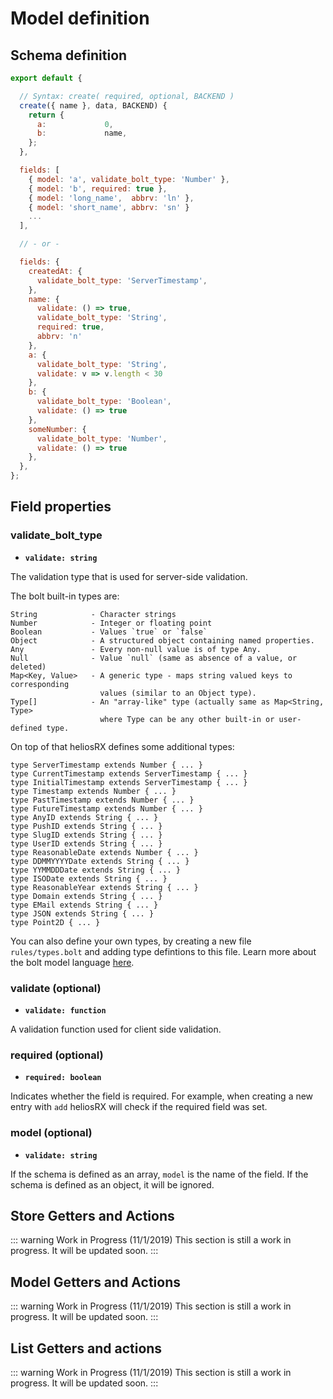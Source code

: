 # Model definition

## Schema definition

```js
export default {

  // Syntax: create( required, optional, BACKEND )
  create({ name }, data, BACKEND) {
    return {
      a:             0,
      b:             name,
    };
  },

  fields: [
    { model: 'a', validate_bolt_type: 'Number' },
    { model: 'b', required: true },
    { model: 'long_name',  abbrv: 'ln' },
    { model: 'short_name', abbrv: 'sn' }
    ...
  ],

  // - or -

  fields: {
    createdAt: {
      validate_bolt_type: 'ServerTimestamp',
    },
    name: {
      validate: () => true,
      validate_bolt_type: 'String',
      required: true,
      abbrv: 'n'
    },
    a: {
      validate_bolt_type: 'String',
      validate: v => v.length < 30
    },
    b: {
      validate_bolt_type: 'Boolean',
      validate: () => true
    },
    someNumber: {
      validate_bolt_type: 'Number',
      validate: () => true
    },
  },
};
```

## Field properties

### validate_bolt_type

- **`validate: string`**

The validation type that is used for server-side validation.

The bolt built-in types are:

```
String            - Character strings
Number            - Integer or floating point
Boolean           - Values `true` or `false`
Object            - A structured object containing named properties.
Any               - Every non-null value is of type Any.
Null              - Value `null` (same as absence of a value, or deleted)
Map<Key, Value>   - A generic type - maps string valued keys to corresponding
                    values (similar to an Object type).
Type[]            - An "array-like" type (actually same as Map<String, Type>
                    where Type can be any other built-in or user-defined type.
```

On top of that heliosRX defines some additional types:

```bolt
type ServerTimestamp extends Number { ... }
type CurrentTimestamp extends ServerTimestamp { ... }
type InitialTimestamp extends ServerTimestamp { ... }
type Timestamp extends Number { ... }
type PastTimestamp extends Number { ... }
type FutureTimestamp extends Number { ... }
type AnyID extends String { ... }
type PushID extends String { ... }
type SlugID extends String { ... }
type UserID extends String { ... }
type ReasonableDate extends Number { ... }
type DDMMYYYYDate extends String { ... }
type YYMMDDDate extends String { ... }
type ISODate extends String { ... }
type ReasonableYear extends String { ... }
type Domain extends String { ... }
type EMail extends String { ... }
type JSON extends String { ... }
type Point2D { ... }
```

You can also define your own types, by creating a new file `rules/types.bolt`
and adding type defintions to this file. Learn more about the bolt model language
[here](https://github.com/FirebaseExtended/bolt/blob/master/docs/language.md).

### validate (optional)

- **`validate: function`**

A validation function used for client side validation.

### required (optional)

- **`required: boolean`**

Indicates whether the field is required. For example, when creating a new
entry with `add` heliosRX will check if the required field was set.

### model (optional)

- **`validate: string`**

If the schema is defined as an array, `model` is the name of the field.
If the schema is defined as an object, it will be ignored.

## Store Getters and Actions

::: warning Work in Progress (11/1/2019)
This section is still a work in progress. It will be updated soon.
:::

## Model Getters and Actions

::: warning Work in Progress (11/1/2019)
This section is still a work in progress. It will be updated soon.
:::

## List Getters and actions

::: warning Work in Progress (11/1/2019)
This section is still a work in progress. It will be updated soon.
:::
